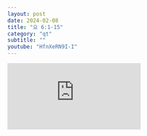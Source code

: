 ```yaml
---
layout: post
date: 2024-02-08
title: "요 6:1-15"
category: "qt"
subtitle: ""
youtube: "HfnXeRN9I-I"
---
```


<div class="youtube margin-large">
    <iframe src="https://www.youtube.com/embed/HfnXeRN9I-I" title="YouTube video player" frameborder="0" allow="accelerometer; autoplay; clipboard-write; encrypted-media; gyroscope; picture-in-picture; web-share" allowfullscreen></iframe>
</div>

